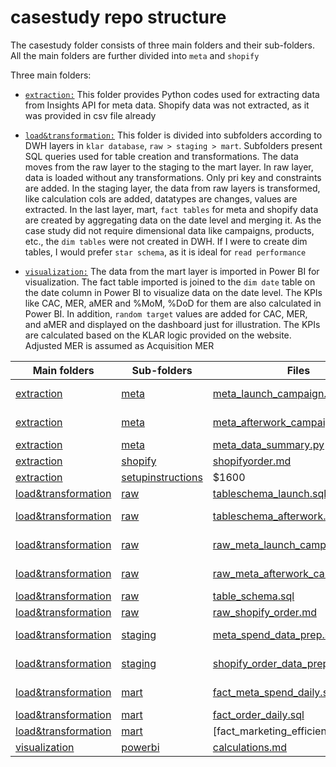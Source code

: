 # casestudy repo structure

The casestudy folder consists of three main folders and their sub-folders. All the main folders are further divided into ```meta``` and ```shopify```

Three main folders:

* [```extraction:```](extraction) This folder provides Python codes used for extracting data from Insights API for meta data. Shopify data was not extracted, as it was provided in csv file already
  
* [```load&transformation:```](load&transformation) This folder is divided into subfolders according to DWH layers in ```klar database```, ```raw > staging > mart```. Subfolders present SQL queries used for table creation and transformations. The data moves from the raw layer to the staging to the mart layer. In raw layer, data is loaded without any transformations. Only pri key and constraints are added. In the staging layer, the data from raw layers is transformed, like calculation cols are added, datatypes are changes, values are extracted. In the last layer, mart, ```fact tables``` for meta and shopify data are created by aggregating data on the date level and merging it. As the case study did not require dimensional data like campaigns, products, etc., the ```dim tables``` were not created in DWH. If I were to create dim tables, I would prefer ```star schema```, as it is ideal for ```read performance```
  
* [```visualization:```](visualization) The data from the mart layer is imported in Power BI for visualization. The fact table imported is joined to the ```dim date``` table on the date column in Power BI to visualize data on the date level. The KPIs like CAC, MER, aMER and %MoM, %DoD for them are also calculated in Power BI. In addition, ```random target``` values are added for CAC, MER, and aMER and displayed on the dashboard just for illustration. The KPIs are calculated based on the KLAR logic provided on the website. Adjusted MER is assumed as Acquisition MER

| Main folders      | Sub-folders       | Files | Description |
| ------------- |-------------| ----- |-------------|
| [extraction](extraction)     | [meta](extraction/meta) | [meta_launch_campaign.py](extraction/meta/meta_launch_campaign.py) | Python code used to extract Meta data for launch campaign from Insights API and load it into PostgreSQL|
| [extraction](extraction)     | [meta](extraction/meta) | [meta_afterwork_campaign.py](extraction/meta/meta_afterwork_campaign.py) | Python code used to extract Meta data for afterwork campaign from Insights API and load it into PostgreSQL|
| [extraction](extraction)     | [meta](extraction/meta) | [meta_data_summary.py](extraction/meta/meta_data_summary.py) | Python code used to cross-check data retrieved on date and campaign level
| [extraction](extraction)     | [shopify](extraction/shopify) | [shopifyorder.md](extraction/shopify/shopifyorder.md) | Steps carried out to extract shopify data |
| [extraction](extraction)     | [setupinstructions](extraction/setupinstructions) | $1600 | 
| [load&transformation](load&transformation)    | [raw](load&transformation/dwhlayer/raw)      |   [tableschema_launch.sql](load&transformation/dwhlayer/raw/meta/tableschema_launch.sql) | SQL query used to create raw_meta_launch_campaign table schema in PostgreSQL|
| [load&transformation](load&transformation)    | [raw](load&transformation/dwhlayer/raw)      |   [tableschema_afterwork.sql](load&transformation/dwhlayer/raw/meta/tableschema_afterwork.sql) | SQL query used to create raw_meta_afterwork_campaign table schema in PostgreSQL|
| [load&transformation](load&transformation)    | [raw](load&transformation/dwhlayer/raw)      |   [raw_meta_launch_campaign.md](load&transformation/dwhlayer/raw/meta/raw_meta_launch_campaign.md) | Steps taken to load data in raw_meta_launch_campaign table in raw layer of data warehouse|
| [load&transformation](load&transformation)    | [raw](load&transformation/dwhlayer/raw)      |   [raw_meta_afterwork_campaign.md](load&transformation/dwhlayer/raw/meta/raw_meta_afterwork_campaign.md) | Steps taken to load data in raw_meta_afterwork_campaign table in raw layer of data warehouse|
| [load&transformation](load&transformation)    | [raw](load&transformation/dwhlayer/raw)      |   [table_schema.sql](load&transformation/dwhlayer/raw/shopify/table_schema.sql) | SQL query used to create raw_shopify_order table  schema in PostgreSQL |
| [load&transformation](load&transformation)    | [raw](load&transformation/dwhlayer/raw)      |   [raw_shopify_order.md](load&transformation/dwhlayer/raw/shopify/raw_shopify_order.md) | Steps taken to load data in raw_shopify_order table in raw layer of data warehouse |
| [load&transformation](load&transformation)    | [staging](load&transformation/dwhlayer/staging)      |   [meta_spend_data_prep.sql](load&transformation/dwhlayer/staging/meta/meta_spend_data_prep.sql) | SQL query used to create meta_spend_data_prep table in raw layer of data warehouse |
| [load&transformation](load&transformation)    | [staging](load&transformation/dwhlayer/staging)      |   [shopify_order_data_prep.sql](load&transformation/dwhlayer/staging/shopify/shopify_order_data_prep.sql)| SQL query used to create shopify_order_data_prep table in raw layer of data warehouse|
| [load&transformation](load&transformation)    | [mart](load&transformation/dwhlayer/mart)      |  [fact_meta_spend_daily.sql](load&transformation/dwhlayer/mart/meta/fact_meta_spend_daily.sql)  | SQL query used to create fact_meta_spend_daily table in raw layer of data warehouse|
| [load&transformation](load&transformation)    | [mart](load&transformation/dwhlayer/mart)      |  [fact_order_daily.sql](load&transformation/dwhlayer/mart/shopify/fact_order_daily.sql)  | SQL query used to create fact_order_daily table in raw layer of data warehouse|
| [load&transformation](load&transformation)    | [mart](load&transformation/dwhlayer/mart)      |  [fact_marketing_efficiency_daily.sql] |(load&transformation/dwhlayer/mart/combined/fact_marketing_efficiency_daily.sql)  | SQL query used to create fact_marketing_efficiency_daily table in raw layer of data warehouse|
| [visualization](visualization) | [powerbi](visualization/powerbi)      |    [calculations.md](visualization/powerbi/calculations.md) | KPIs calculation done in Power BI|
